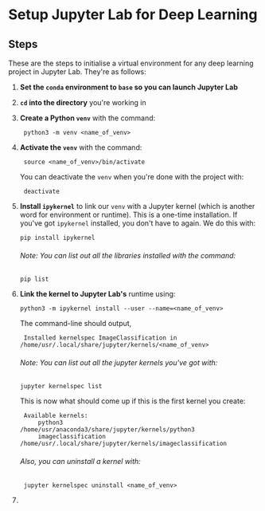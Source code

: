 # Setup Jupyter Lab for Deep Learning

## Steps
These are the steps to initialise a virtual environment for any deep learning project in Jupyter Lab. They're as follows:
1. **Set the `conda` environment to `base` so you can launch Jupyter Lab**

2. **`cd` into the directory** you're working in

3. **Create a Python `venv`** with the command:
   ```shell
    python3 -m venv <name_of_venv>
   ```

4. **Activate the `venv`** with the command:
   ```shell
    source <name_of_venv>/bin/activate
   ```

   You can deactivate the `venv` when you're done with the project with:
   ```shell
    deactivate
   ```

5. **Install `ipykernel`** to link our `venv` with a Jupyter kernel (which is another word for environment or runtime). This is a one-time installation. If you've got `ipykernel` installed, you don't have to again. We do this with:
   ```shell
   pip install ipykernel
   ```
   ###### *Note: You can list out all the libraries installed with the command:*
   ```shell
   pip list
   ```

6. **Link the kernel to Jupyter Lab's** runtime using:
   ```shell
   python3 -m ipykernel install --user --name=<name_of_venv>
   ```

   The command-line should output,
   ```shell
    Installed kernelspec ImageClassification in /home/usr/.local/share/jupyter/kernels/<name_of_venv>
   ```

   ###### *Note: You can list out all the jupyter kernels you've got with:*
   ```shell
   jupyter kernelspec list
   ```

   This is now what should come up if this is the first kernel you create:
   ```shell
    Available kernels:
        python3                /home/usr/anaconda3/share/jupyter/kernels/python3
        imageclassification    /home/usr/.local/share/jupyter/kernels/imageclassification
   ```

   ###### Also, you can uninstall a kernel with:
   ```shell
    jupyter kernelspec uninstall <name_of_venv>
   ```

7.